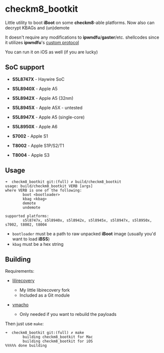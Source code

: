 # checkm8_bootkit

Little utility to boot **iBoot** on some **checkm8**-able platforms. Now also can decrypt KBAGs and (un)demote

It doesn't require any modifications to **ipwndfu**/**gaster**/etc. shellcodes since it utilizes **ipwndfu**'s [custom protocol](https://github.com/axi0mX/ipwndfu/blob/master/src/usb_0xA1_2_armv7.S)

You can run it on iOS as well (if you are lucky)

## SoC support

* **S5L8747X** - Haywire SoC
* **S5L8940X** - Apple A5
* **S5L8942X** - Apple A5 (32nm)
* **S5L8945X** - Apple A5X - untested
* **S5L8947X** - Apple A5 (single-core)
* **S5L8950X** - Apple A6

* **S7002** - Apple S1
* **T8002** - Apple S1P/S2/T1
* **T8004** - Apple S3

## Usage

```
➜  checkm8_bootkit git:(full) ✗ build/checkm8_bootkit                                                                                                        
usage: build/checkm8_bootkit VERB [args]
where VERB is one of the following:
        boot <bootloader>
        kbag <kbag>
        demote
        undemote

supported platforms:
        s5l8747x, s5l8940x, s5l8942x, s5l8945x, s5l8947x, s5l8950x, s7002, t8002, t8004
```

* `bootloader` must be a path to raw unpacked **iBoot** image (usually you'd want to load **iBSS**)
* `kbag` must be a hex string

## Building

Requirements:

* [lilirecovery](https://github.com/NyanSatan/lilirecovery)
    * My little libirecovery fork
    * Included as a Git module

* [vmacho](https://github.com/Siguza/misc/blob/master/vmacho.c)
    * Only needed if you want to rebuild the payloads

Then just use `make`:

```
➜  checkm8_bootkit git:(full) ✗ make      
        building checkm8_bootkit for Mac
        building checkm8_bootkit for iOS
%%%%% done building
```
